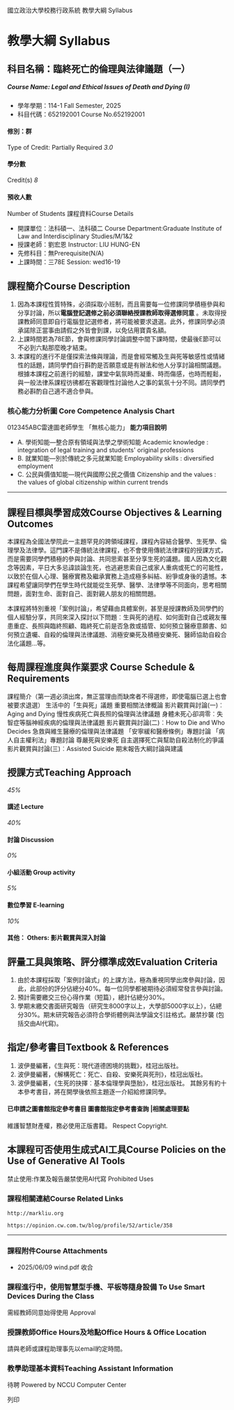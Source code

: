 國立政治大學校務行政系統 教學大綱 Syllabus
# 教學大綱 Syllabus
##  科目名稱：臨終死亡的倫理與法律議題（一）
#####  Course Name: Legal and Ethical Issues of Death and Dying (I)
  * 學年學期：114-1 Fall Semester, 2025 
  * 科目代碼：652192001 Course No.652192001


#### 修別：群
Type of Credit: Partially Required 
_3.0_
#### 學分數
Credit(s)
_8_
#### 預收人數
Number of Students
課程資料Course Details
  * 開課單位：法科碩一、法科碩二 Course Department:Graduate Institute of Law and Interdisciplinary Studies/M/1&2 
  * 授課老師：劉宏恩 Instructor: LIU HUNG-EN 
  * 先修科目：無Prerequisite(N/A)
  * 上課時間：三78E Session: wed16-19


##  課程簡介Course Description
1. 因為本課程性質特殊，必須採取小班制，而且需要每一位修課同學積極參與和分享討論，所以**電腦登記選修之前必須聯絡授課教師取得選修同意** 。未取得授課教師同意即自行電腦登記選修者，將可能被要求退選。此外，修課同學必須承諾除正當事由請假之外皆會到課，以免佔用寶貴名額。
2. 上課時間若為78E節，會與修課同學討論調整中間下課時間，使最後E節可以不必到六點那麼晚才結束。
3. 本課程的進行不是僅探索法條與理論，而是會經常觸及生與死等敏感性或情緒性的話題，請同學們自行斟酌是否願意或是有辦法和他人分享討論相關議題。根據本課程之前進行的經驗，課堂中氣氛時而凝重、時而傷感，也時而輕鬆，與一般法律系課程彷彿都在客觀理性討論他人之事的氣氛十分不同。請同學們務必斟酌自己適不適合參與。
###  核心能力分析圖 Core Competence Analysis Chart
012345ABC雷達圖老師學生
「無核心能力」 
**能力項目說明**
  * A. 學術知能—整合原有領域與法學之學術知能 Academic knowledge : integration of legal training and students' original professions
  * B. 就業知能—別於傳統之多元就業知能 Employability skills : diversified employment
  * C. 公民與價值知能—現代與國際公民之價值 Citizenship and the values : the values of global citizenship within current trends


* * *
##  課程目標與學習成效Course Objectives & Learning Outcomes 
本課程為全國法學院此一主題罕見的跨領域課程，課程內容結合醫學、生死學、倫理學及法律學。這門課不是傳統法律課程，也不會使用傳統法律課程的授課方式，而是需要同學們積極的參與討論、共同思索甚至分享生死的議題。國人因為文化觀念等因素，平日大多忌諱談論生死，也逃避思索自己或家人重病或死亡的可能性，以致於在個人心理、醫療實務及繼承實務上造成極多糾結、紛爭或身後的遺憾。本課程希望讓同學們在學生時代就能從生死學、醫學、法律學等不同面向，思考相關問題，面對生命、面對自己、面對親人朋友的相關問題。   
  
本課程將特別重視「案例討論」，希望藉由具體案例，甚至是授課教師及同學們的個人經驗分享，共同來深入探討以下問題︰生與死的過程、如何面對自己或親友罹患重症、長照與臨終照顧、臨終死亡前是否急救或插管、如何預立醫療意願書、如何預立遺囑、自殺的倫理與法律議題、消極安樂死及積極安樂死、醫師協助自殺合法化議題...等。   

##  每周課程進度與作業要求 Course Schedule & Requirements
課程簡介（第一週必須出席，無正當理由而缺席者不得選修，即使電腦已選上也會被要求退選）
生活中的「生與死」議題
重要相關法律概論
影片觀賞與討論(一)︰Aging and Dying
慢性疾病死亡與長照的倫理與法律議題
身體未死心卻凋零︰失智症等腦神經疾病的倫理與法律議題
影片觀賞與討論(二)︰How to Die and Who Decides
急救與維生醫療的倫理與法律議題
「安寧緩和醫療條例」專題討論
「病人自主權利法」專題討論
尊嚴死與安樂死
自主選擇死亡與幫助自殺法制化的爭議
影片觀賞與討論(三)︰Assisted Suicide
期末報告大綱討論與建議
##  授課方式Teaching Approach
_45%_
####  講述 Lecture
_40%_
####  討論 Discussion
_0%_
####  小組活動 Group activity
_5%_
####  數位學習 E-learning
_10%_
####  其他： Others: 影片觀賞與深入討論 
##  評量工具與策略、評分標準成效Evaluation Criteria
1. 由於本課程採取「案例討論式」的上課方法，極為重視同學出席參與討論，因此，此部份的評分佔總分40%。每一位同學都被期待必須經常發言參與討論。 
2. 預計需要繳交三份心得作業（短篇），總計佔總分30%。
3. 學期末繳交書面研究報告（研究生8000字以上，大學部5000字以上），佔總分30%。期末研究報告必須符合學術體例與法學論文引註格式。嚴禁抄襲 (包括交由AI代寫)。
##  指定/參考書目Textbook & References
1. 波伊曼編著，《生與死：現代道德困境的挑戰》，桂冠出版社。  
2. 波伊曼編著，《解構死亡：死亡、自殺、安樂死與死刑》，桂冠出版社。  
3. 波伊曼編著，《生死的抉擇︰基本倫理學與墮胎》，桂冠出版社。
其餘另有約十本參考書目，將在開學後依照主題逐一介紹給修課同學。
####  已申請之圖書館指定參考書目  圖書館指定參考書查詢 |相關處理要點
維護智慧財產權，務必使用正版書籍。 Respect Copyright.
##  本課程可否使用生成式AI工具Course Policies on the Use of Generative AI Tools
禁止使用:作業及報告嚴禁使用AI代寫 Prohibited Uses
###  課程相關連結Course Related Links
```
http://markliu.org

https://opinion.cw.com.tw/blog/profile/52/article/358
```

* * *
###  課程附件Course Attachments
  * 2025/06/09 wind.pdf  收合 


###  課程進行中，使用智慧型手機、平板等隨身設備 To Use Smart Devices During the Class
需經教師同意始得使用  Approval
###  授課教師Office Hours及地點Office Hours & Office Location
請與老師或課程助理事先以email約定時間。
###  教學助理基本資料Teaching Assistant Information
待聘
Powered by NCCU Computer Center
  
列印
